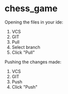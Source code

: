 # chess_game

Opening the files in your ide:
 1) VCS
 2) GIT
 3) Pull
 4) Select branch
 5) Click "Pull"
 
Pushing the changes made:
 1) VCS
 2) GIT
 3) Push
 4) Click "Push"


